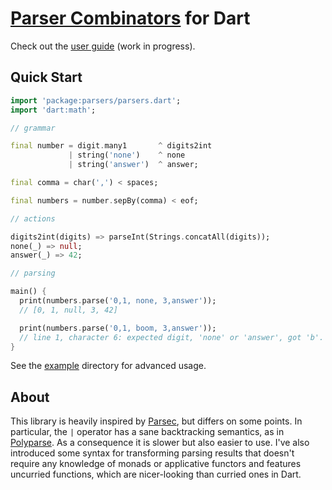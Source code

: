 # [Parser Combinators](http://en.wikipedia.org/wiki/Parser_combinator) for Dart

Check out the [user guide](http://polux.github.io/parsers/) 
(work in progress).

## Quick Start

```dart
import 'package:parsers/parsers.dart';
import 'dart:math';

// grammar

final number = digit.many1       ^ digits2int
             | string('none')    ^ none
             | string('answer')  ^ answer;

final comma = char(',') < spaces;

final numbers = number.sepBy(comma) < eof;

// actions

digits2int(digits) => parseInt(Strings.concatAll(digits));
none(_) => null;
answer(_) => 42;

// parsing

main() {
  print(numbers.parse('0,1, none, 3,answer'));
  // [0, 1, null, 3, 42]

  print(numbers.parse('0,1, boom, 3,answer'));
  // line 1, character 6: expected digit, 'none' or 'answer', got 'b'.
}
```

See the
[example](https://github.com/polux/parsers/tree/master/example)
directory for advanced usage.

## About

This library is heavily inspired by
[Parsec](http://hackage.haskell.org/package/parsec), but differs on some
points. In particular, the `|` operator has a sane backtracking semantics, as
in [Polyparse](http://code.haskell.org/~malcolm/polyparse/docs/). As a
consequence it is slower but also easier to use. I've also introduced some
syntax for transforming parsing results that doesn't require any knowledge of
monads or applicative functors and features uncurried functions, which are
nicer-looking than curried ones in Dart.
